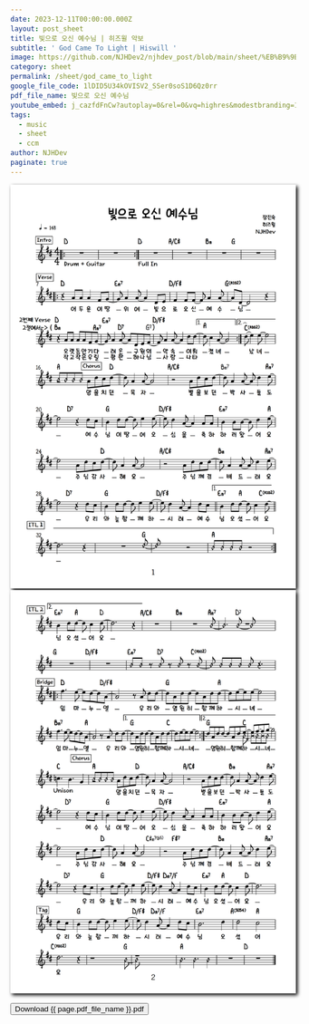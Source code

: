 ```yaml
---
date: 2023-12-11T00:00:00.000Z
layout: post_sheet
title: 빛으로 오신 예수님 | 히즈윌 악보
subtitle: ' God Came To Light | Hiswill '
image: https://github.com/NJHDev2/njhdev_post/blob/main/sheet/%EB%B9%9B%EC%9C%BC%EB%A1%9C%20%EC%98%A4%EC%8B%A0%20%EC%98%88%EC%88%98%EB%8B%98%201.png?raw=true
category: sheet
permalink: /sheet/god_came_to_light
google_file_code: 1lDID5U34kOVISV2_SSer0soS1D6Qz0rr
pdf_file_name: 빛으로 오신 예수님
youtube_embed: j_cazfdFnCw?autoplay=0&rel=0&vq=highres&modestbranding=1
tags:
  - music
  - sheet
  - ccm
author: NJHDev
paginate: true
---
```

<img src="https://github.com/NJHDev2/njhdev_post/blob/main/sheet/%EB%B9%9B%EC%9C%BC%EB%A1%9C%20%EC%98%A4%EC%8B%A0%20%EC%98%88%EC%88%98%EB%8B%98%201.png?raw=true" style="filter: drop-shadow(3px 3px 3px #000)">
<img src="https://github.com/NJHDev2/njhdev_post/blob/main/sheet/%EB%B9%9B%EC%9C%BC%EB%A1%9C%20%EC%98%A4%EC%8B%A0%20%EC%98%88%EC%88%98%EB%8B%98%202.png?raw=true" style="filter: drop-shadow(3px 3px 3px #000)">

<button class="downloadbtn" type="button"
onclick="download()">
<i class="fa fa-cloud-download"></i> Download {{ page.pdf_file_name }}.pdf
</button>
